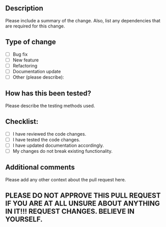 ## Description

Please include a summary of the change. Also, list any dependencies that are required for this change.

## Type of change

- [ ] Bug fix
- [ ] New feature
- [ ] Refactoring
- [ ] Documentation update
- [ ] Other (please describe):

## How has this been tested?

Please describe the testing methods used.

## Checklist:

- [ ] I have reviewed the code changes.
- [ ] I have tested the code changes.
- [ ] I have updated documentation accordingly.
- [ ] My changes do not break existing functionality.

## Additional comments

Please add any other context about the pull request here.




## PLEASE DO NOT APPROVE THIS PULL REQUEST IF YOU ARE AT ALL UNSURE ABOUT ANYTHING IN IT!!! REQUEST CHANGES. BELIEVE IN YOURSELF.
